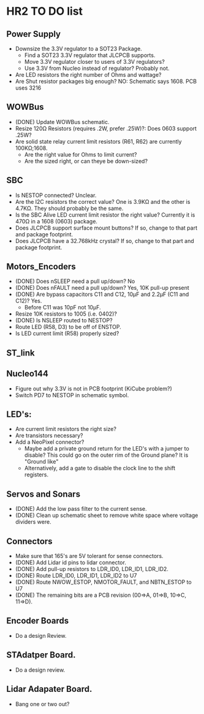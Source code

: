 # HR2 TO DO list

## Power Supply

* Downsize the 3.3V regulator to a SOT23 Package.
  * Find a SOT23 3.3V regulator that JLCPCB supports.
  * Move 3.3V regulator closer to users of 3.3V regulators?
  * Use 3.3V from Nucleo instead of regulator? Probably not.
* Are LED resistors the right number of Ohms and wattage?
* Are Shut resistor packages big enough? NO: Schematic says 1608. PCB uses 3216 

## WOWBus

* (DONE) Update WOWBus schematic.
* Resize 120Ω Resistors (requires .2W, prefer .25W)?:
  Does 0603 support .25W?
* Are solid state relay current limit resistors (R61, R62) are currently 100KΩ;1608.
  * Are the right value for Ohms to limit current?
  * Are the sized right, or can theye be down-sized?

## SBC

* Is NESTOP connected?
  Unclear.
* Are the I2C resistors the correct value?
  One is 3.9KΩ and the other is 4.7KΩ.  They should probably be the same.
* Is the SBC Alive LED current limit resistor the right value?
  Currently it is 470Ω in a 1608 (0603) package.
* Does JLCPCB support surface mount buttons?
  If so, change to that part and package footprint.
* Does JLCPCB have a 32.768kHz crystal?
  If so, change to that part and package footprint.

## Motors_Encoders

* (DONE) Does nSLEEP need a pull up/down?  No
* (DONE) Does nFAULT need a pull up/down?  Yes, 10K pull-up present
* (DONE) Are bypass capacitors C11 and C12, 10µF and 2.2µF (C11 and C12)? Yes.
  * Before C11 was 10pF not 10µF.
* Resize 10K resistors to 1005 (i.e. 0402)?
* (DONE) Is NSLEEP routed to NESTOP?
* Route LED (R58, D3) to be off of ENSTOP.
* Is LED current limit (R58) properly sized?

## ST_link

## Nucleo144

* Figure out why 3.3V is not in PCB footprint (KiCube problem?)
* Switch PD7 to NESTOP in schematic symbol.

## LED's:

* Are current limit resistors the right size?
* Are transistors necessary?
* Add a NeoPixel connector?
  * Maybe add a private ground return for the LED's with a jumper to disable?
    This could go on the outer rim of the Ground plane?  It is "Ground like"
  * Alternatively, add a gate to disable the clock line to the shift registers.

## Servos and Sonars

* (DONE) Add the low pass filter to the current sense.
* (DONE) Clean up schematic sheet to remove white space where voltage dividers were.

## Connectors

* Make sure that 165's are 5V tolerant for sense connectors.
* (DONE) Add Lidar id pins to lidar connector.
* (DONE) Add pull-up resistors to LDR_ID0, LDR_ID1, LDR_ID2.
* (DONE) Route LDR_ID0, LDR_ID1, LDR_ID2 to U7
* (DONE) Route NWOW_ESTOP, NMOTOR_FAULT, and NBTN_ESTOP to U7
* (DONE) The remaining bits are a PCB revision (00=>A, 01=>B, 10=>C, 11=>D).

## Encoder Boards

* Do a design Review.

## STAdatper Board.

* Do a design review.

## Lidar Adapater Board.

* Bang one or two out?
